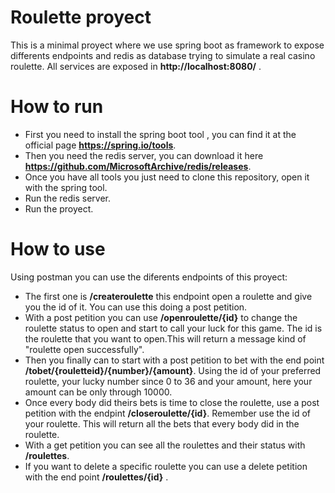 # Roulette proyect

This is a minimal proyect where we use spring boot as framework to expose differents endpoints and redis as database trying to simulate a real casino roulette. All services are exposed in **http://localhost:8080/** .

# How to run 
  - First you need to install the spring boot tool , you can find it at the official page **https://spring.io/tools**.
  - Then you need the redis server, you can download it here **https://github.com/MicrosoftArchive/redis/releases**.
  - Once you have all tools you just need to clone this repository, open it with the spring tool.
  - Run the redis server.
  - Run the proyect.

# How to use

Using postman you can use the diferents endpoints of this proyect:

  - The first one is **/createroulette** this endpoint open a roulette and give you the id of it. You can use this doing a post petition.
  - With a post petition you can use  **/openroulette/{id}** to change the roulette status to open and start to call your luck for this game. The id is the roulette that you want to open.This will return a message kind of "roulette open successfully".
  - Then you finally can to start with a post petition to bet with the end point **/tobet/{rouletteid}/{number}/{amount}**. Using the id of your preferred roulette, your lucky number since 0 to 36 and your amount, here your amount can be only through 10000.
  - Once every body did theirs bets is time to close the roulette, use a post petition with the endpint **/closeroulette/{id}**. Remember use the id of your roulette. This will return all the bets that every body did in the roulette.
  - With a get petition you can see all the roulettes and their status with **/roulettes**.
  - If you want to delete a specific roulette you can use a delete petition with the end point **/roulettes/{id}** .
  
